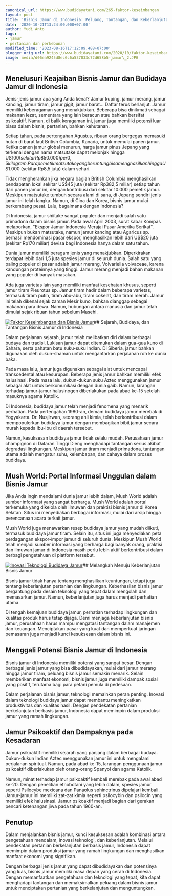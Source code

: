 ```yaml
---
canonical_url: https://www.budidayatani.com/265-faktor-keseimbangan
layout: post
title: 'Bisnis Jamur di Indonesia: Peluang, Tantangan, dan Keberlanjutan Pertanian'
date: '2020-10-21T13:24:00.000+07:00'
author: Yudi Anto
tags:
- jamur
- pertanian dan perkebunan
modified_time: '2023-08-16T17:12:09.488+07:00'
blogger_orig_url: https://www.budidayatani.com/2020/10/faktor-keseimbangan-dan-bisnis-jamur.html
image: media/d06ea9245d8ec6c6a537033c72d658b5-jamur\_2.JPG
---
```

## Menelusuri Keajaiban Bisnis Jamur dan Budidaya Jamur di Indonesia

Jenis-jenis jamur apa yang Anda kenal? Jamur kuping, jamur merang, jamur kancing, jamur tiram, jamur gigit, jamur barat... Daftar terus berlanjut. Jamur memiliki keberagaman yang menakjubkan. Beberapa bisa dinikmati sebagai makanan lezat, sementara yang lain beracun atau bahkan bersifat psikoaktif. Namun, di balik keragaman ini, jamur juga memiliki potensi luar biasa dalam bisnis, pertanian, bahkan kehutanan.

Setiap tahun, pada pertengahan Agustus, ribuan orang bergegas memasuki hutan di barat laut British Columbia, Kanada, untuk memulai panen jamur. Ketika panen jamur global menurun, harga jamur pinus Jepang yang terkenal dengan nama matsutake dapat melonjak hingga US$100 (sekitar Rp850.000) per 0,5 kilogram. Para pemetik matsutake yang beruntung bisa menghasilkan hingga US$1.000 (sekitar Rp8,5 juta) dalam sehari.

Tidak mengherankan jika negara bagian British Columbia menghasilkan pendapatan lokal sekitar US$45 juta (sekitar Rp382,5 miliar) setiap tahun dari panen jamur ini, dengan kontribusi dari sekitar 10.000 pemetik jamur. Meskipun matsutake tumbuh secara alami di sana, di Jepang sendiri jenis jamur ini telah langka. Namun, di Cina dan Korea, bisnis jamur mulai berkembang pesat. Lalu, bagaimana dengan Indonesia?

Di Indonesia, jamur shiitake sangat populer dan menjadi salah satu primadona dalam bisnis jamur. Pada awal April 2003, surat kabar Kompas melaporkan, "Ekspor Jamur Indonesia Merajai Pasar Amerika Serikat". Meskipun bukan matsutake, namun jamur kancing atau Agaricus sp. berhasil mendominasi pasar ekspor, menghasilkan lebih dari US$20 juta (sekitar Rp170 miliar) devisa bagi Indonesia hanya dalam satu tahun.

Dunia jamur memiliki beragam jenis yang menakjubkan. Diperkirakan terdapat lebih dari 1,5 juta spesies jamur di seluruh dunia. Salah satu yang paling populer di pasar adalah jamur merang, Volvariella volvaceae, karena kandungan proteinnya yang tinggi. Jamur merang menjadi bahan makanan yang populer di banyak masakan.

Ada juga varietas lain yang memiliki manfaat kesehatan khusus, seperti jamur tiram Pleurotus sp. Jamur tiram hadir dalam beberapa varietas, termasuk tiram putih, tiram abu-abu, tiram cokelat, dan tiram merah. Jamur ini telah dikenal sejak zaman Mesir kuno, bahkan dianggap sebagai makanan para dewa. Namun, hubungan antara manusia dan jamur telah dimulai sejak ribuan tahun sebelum Masehi.

[![Faktor Keseimbangan dan Bisnis Jamur](https://blogger.googleusercontent.com/img/b/R29vZ2xl/AVvXsEjYET60z6Gn1WK9xqoV-VFKkiqyIgOxNx8TVpSUcFw936sawWf-k2yZ1BJxdMLbL5LoLrsk7t9v7JQn9tdRxtSLeUC3p2aoRj32r1NWLeqrg-e-PqQVMcFoxW7SuZMEljGEoQRrPQtf-QACZT7WoRVQVgA6A6pSwBXQOm-lqV44KLWoXYtfj20kSByHeFs5/w640-h360/jamur_2.JPG)](https://blogger.googleusercontent.com/img/b/R29vZ2xl/AVvXsEjYET60z6Gn1WK9xqoV-VFKkiqyIgOxNx8TVpSUcFw936sawWf-k2yZ1BJxdMLbL5LoLrsk7t9v7JQn9tdRxtSLeUC3p2aoRj32r1NWLeqrg-e-PqQVMcFoxW7SuZMEljGEoQRrPQtf-QACZT7WoRVQVgA6A6pSwBXQOm-lqV44KLWoXYtfj20kSByHeFs5/s579/jamur_2.JPG)## Sejarah, Budidaya, dan Tantangan Bisnis Jamur di Indonesia

Dalam perjalanan sejarah, jamur telah melibatkan diri dalam berbagai budaya dan tradisi. Lukisan jamur dapat ditemukan dalam gua-gua kuno di Sahara, serta pahatan batu suku-suku Indian. Di Siberia, jamur bahkan digunakan oleh dukun-shaman untuk mengantarkan perjalanan roh ke dunia baka.

Pada masa lalu, jamur juga digunakan sebagai alat untuk mencapai transcedental atau kesurupan. Beberapa jenis jamur bahkan memiliki efek halusinasi. Pada masa lalu, dukun-dukun suku Aztec menggunakan jamur sebagai alat untuk berkomunikasi dengan dunia gaib. Namun, larangan terhadap jamur-jamur halusinogen diberlakukan pada abad ke-15 setelah masuknya agama Katolik.

Di Indonesia, budidaya jamur telah menjadi fenomena yang menarik perhatian. Pada pertengahan 1980-an, demam budidaya jamur merebak di Yogyakarta. Dr. Nusjirwan, seorang ahli kimia, telah berkontribusi dalam mempopulerkan budidaya jamur dengan membagikan bibit jamur secara murah kepada ibu-ibu di daerah tersebut.

Namun, kesuksesan budidaya jamur tidak selalu mudah. Perusahaan jamur champignon di Dataran Tinggi Dieng menghadapi tantangan serius akibat degradasi lingkungan. Meskipun jamur tiram menjadi primadona, tantangan utama adalah mengatur suhu, kelembapan, dan cahaya dalam proses budidaya.

## Mush World: Portal Informasi Unggulan dalam Bisnis Jamur

Jika Anda ingin mendalami dunia jamur lebih dalam, Mush World adalah sumber informasi yang sangat berharga. Mush World adalah portal terkemuka yang dikelola oleh ilmuwan dan praktisi bisnis jamur di Korea Selatan. Situs ini menyediakan berbagai informasi, mulai dari arsip hingga perencanaan acara terkait jamur.

Mush World juga menawarkan resep budidaya jamur yang mudah diikuti, termasuk budidaya jamur tiram. Selain itu, situs ini juga menyediakan peta perdagangan ekspor-impor jamur di seluruh dunia. Meskipun Mush World telah menjadi sumber informasi yang berharga bagi banyak orang, praktisi dan ilmuwan jamur di Indonesia masih perlu lebih aktif berkontribusi dalam berbagi pengetahuan di platform tersebut.

[![Inovasi Teknologi Budidaya Jamur](https://blogger.googleusercontent.com/img/b/R29vZ2xl/AVvXsEi6tE6I95jsLKJ_lNyLETQTqfAvqTVKWPJG7PFnR7waSMXEqIDy90Yu818Iscewvtg-a1wkK8PIHiAew01hDUtSI4UB0u1Y-20uiB_Y-DpE3NL9Nj-icfD2bC_iercbeYAX4KGBCXDvcJ_uiZZ4Y9mbu4xdu4Ji_Fp8VFfWgU1jgzftJRSa8uu7tWU1d8WR/w640-h426/mushrooms.jpg)](https://blogger.googleusercontent.com/img/b/R29vZ2xl/AVvXsEi6tE6I95jsLKJ_lNyLETQTqfAvqTVKWPJG7PFnR7waSMXEqIDy90Yu818Iscewvtg-a1wkK8PIHiAew01hDUtSI4UB0u1Y-20uiB_Y-DpE3NL9Nj-icfD2bC_iercbeYAX4KGBCXDvcJ_uiZZ4Y9mbu4xdu4Ji_Fp8VFfWgU1jgzftJRSa8uu7tWU1d8WR/s520/mushrooms.jpg)## Melangkah Menuju Keberlanjutan Bisnis Jamur

Bisnis jamur tidak hanya tentang menghasilkan keuntungan, tetapi juga tentang keberlanjutan pertanian dan lingkungan. Keberhasilan bisnis jamur bergantung pada desain teknologi yang tepat dalam mengolah dan memasarkan jamur. Namun, keberlanjutan juga harus menjadi perhatian utama.

Di tengah kemajuan budidaya jamur, perhatian terhadap lingkungan dan kualitas produk harus tetap dijaga. Demi menjaga keberlanjutan bisnis jamur, perusahaan harus mampu mengatasi tantangan dalam manajemen dan keuangan. Menciptakan pasar yang kuat dan memperkuat jaringan pemasaran juga menjadi kunci kesuksesan dalam bisnis ini.

## Menggali Potensi Bisnis Jamur di Indonesia

Bisnis jamur di Indonesia memiliki potensi yang sangat besar. Dengan berbagai jenis jamur yang bisa dibudidayakan, mulai dari jamur merang hingga jamur tiram, peluang bisnis jamur semakin menarik. Selain memberikan manfaat ekonomi, bisnis jamur juga memiliki dampak sosial yang positif, terutama bagi para petani pemula di pedesaan.

Dalam perjalanan bisnis jamur, teknologi memainkan peran penting. Inovasi dalam teknologi budidaya jamur dapat membantu meningkatkan produktivitas dan kualitas hasil. Dengan pendekatan pertanian berkelanjutan berbasis jamur, Indonesia dapat memimpin dalam produksi jamur yang ramah lingkungan.

## Jamur Psikoaktif dan Dampaknya pada Kesadaran

Jamur psikoaktif memiliki sejarah yang panjang dalam berbagai budaya. Dukun-dukun Indian Aztec menggunakan jamur ini untuk mengalami perjalanan spiritual. Namun, pada abad ke-15, larangan penggunaan jamur psikoaktif diberlakukan oleh orang-orang Spanyol dan agama Katolik.

Namun, minat terhadap jamur psikoaktif kembali merebak pada awal abad ke-20. Dengan penelitian etnobotani yang lebih dalam, spesies jamur seperti Psilocybe mexicana dan Panaolus sphinctrinus dipelajari kembali. Jamur-jamur ini memiliki zat-zat kimia seperti psilocybin dan psilocin yang memiliki efek halusinasi. Jamur psikoaktif menjadi bagian dari gerakan pencari ketenangan jiwa pada tahun 1960-an.

## Penutup

Dalam menjalankan bisnis jamur, kunci kesuksesan adalah kombinasi antara pengetahuan mendalam, inovasi teknologi, dan keberlanjutan. Melalui pendekatan pertanian berkelanjutan berbasis jamur, Indonesia dapat memimpin dalam produksi jamur yang ramah lingkungan dan menghasilkan manfaat ekonomi yang signifikan.

Dengan berbagai jenis jamur yang dapat dibudidayakan dan potensinya yang luas, bisnis jamur memiliki masa depan yang cerah di Indonesia. Dengan memanfaatkan pengetahuan dan teknologi yang tepat, kita dapat menghadapi tantangan dan memaksimalkan peluang dalam bisnis jamur untuk menciptakan pertanian yang berkelanjutan dan menguntungkan.

